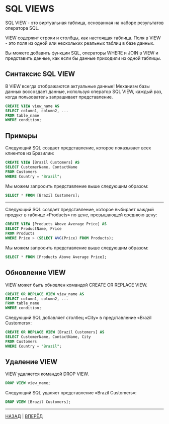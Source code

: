 # SQL VIEWS


SQL VIEW - это виртуальная таблица, основанная на наборе результатов оператора SQL.

VIEW содержит строки и столбцы, как настоящая таблица. Поля в VIEW - это поля из одной или нескольких реальных таблиц в базе данных.

Вы можете добавить функции SQL, операторы WHERE и JOIN в VIEW и представить данные, как если бы данные приходили из одной таблицы.

## Синтаксис SQL VIEW

В VIEW всегда отображаются актуальные данные! Механизм базы данных воссоздает данные, используя оператор SQL VIEW, каждый раз, когда пользователь запрашивает представление.

``` SQL
CREATE VIEW view_name AS
SELECT column1, column2, ...
FROM table_name
WHERE condition;
```

## Примеры

Следующий SQL создает представление, которое показывает всех клиентов из Бразилии:

``` SQL
CREATE VIEW [Brazil Customers] AS
SELECT CustomerName, ContactName
FROM Customers
WHERE Country = "Brazil";
```

Мы можем запросить представление выше следующим образом:

``` SQL
SELECT * FROM [Brazil Customers];
```
---

Следующий SQL создает представление, которое выбирает каждый продукт в таблице «Products» по цене, превышающей среднюю цену:

``` SQL
CREATE VIEW [Products Above Average Price] AS
SELECT ProductName, Price
FROM Products
WHERE Price > (SELECT AVG(Price) FROM Products);
```

Мы можем запросить представление выше следующим образом:

``` SQL
SELECT * FROM [Products Above Average Price];
```

## Обновление VIEW

VIEW может быть обновлен командой CREATE OR REPLACE VIEW.

``` SQL
CREATE OR REPLACE VIEW view_name AS
SELECT column1, column2, ...
FROM table_name
WHERE condition;
```

Следующий SQL добавляет столбец «City» в представление «Brazil Customers»:

``` SQL
CREATE OR REPLACE VIEW [Brazil Customers] AS
SELECT CustomerName, ContactName, City
FROM Customers  
WHERE Country = "Brazil";
```

##  Удаление VIEW

VIEW удаляется командой DROP VIEW.

``` SQL
DROP VIEW view_name;
```

Следующий SQL удаляет представление «Brazil Customers»:

``` SQL
DROP VIEW [Brazil Customers];
```
---

[НАЗАД](/SQL_DATABASE/SQL_DATE.md)  | [ВПЕРЁД](#)


